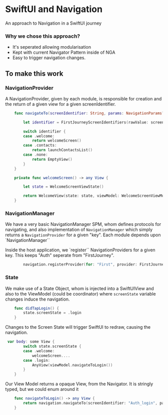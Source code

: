 # SwiftUI and Navigation

An approach to Navigation in a SwiftUI journey

### Why we chose this approach?

- It's seperated allowing modularisation
- Kept with current Navigator Pattern inside of NGA
- Easy to trigger navigation changes.

## To make this work

### NavigationProvider
A NavigationProvider, given by each module, is responsible for creation and the return of a given view for a given screenIdentifier. 

```swift
    func navigateTo(screenIdentifier: String, params: NavigationParams?) -> any View {

        let identifier = FirstJourneyScreenIdentifiers(rawValue: screenIdentifier)

        switch identifier {
        case .welcome:
            return welcomeScreen()
        case .contacts:
            return launchContactsList()
        case .none:
            return EmptyView()
        }
    }

    private func welcomeScreen() -> any View {

        let state = WelcomeScreenViewState()

        return WelcomeView(state: state, viewModel: WelcomeScreenViewModel(state: state, navigation: navigation))
    }
```

### NavigationManager

We have a very basic NavigationManager SPM, whom defines protocols for navigating, and also implementation of `NavigationManager` which simply returns a `NavigationProvider` for a given "key". Each module depends upon `NavigationManager``

Inside the host application, we `register`` NavigationProviders for a given key. This keeps "Auth" seperate from "FirstJourney".

```swift
        navigation.registerProvider(for: "First", provider: FirstJourneyNavigationProvider(navigation: navigation))
```


### State

We make use of a State Object, whom is injected into a SwiftUIView and also to the ViewModel (could be coordinator) where `screenState` variable changes induce the navigation.

```swift
    func didTapLogin() {
        state.screenState = .login
    }
```

Changes to the Screen State will trigger SwiftUI to redraw, causing the navigation.

```swift
 var body: some View {
        switch state.screenState {
        case .welcome:
            welcomeScreen....
        case .login:
            AnyView(viewModel.navigateToLogin())
        }
    }
```

Our View Model returns a opaque View, from the Navigator. It is stringly typed, but we could enum around it

```swift
    func navigateToLogin() -> any View {
        return navigation.navigateTo(screenIdentifier: "Auth_login", params: nil)
    }
```



